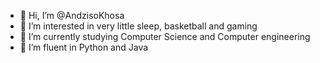 - 👋 Hi, I’m @AndzisoKhosa
- 👀 I’m interested in very little sleep, basketball and gaming
- 🌱 I’m currently studying Computer Science and Computer engineering
- 💞 I’m fluent in Python and Java
<!---
AndzisoKhosa is a ✨ special ✨ repository because its `README.md` (this file) appears on your GitHub profile.
You can click the Preview link to take a look at your changes.
--->

